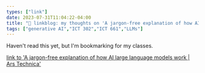 ```yaml
---
types: ["link"]
date: 2023-07-31T11:04:22-04:00
title: "🔗 linkblog: my thoughts on 'A jargon-free explanation of how AI large language models work | Ars Technica'"
tags: ["generative AI","ICT 302","ICT 661","LLMs"]
---
```

Haven't read this yet, but I'm bookmarking for my classes.  
 

[link to 'A jargon-free explanation of how AI large language models work | Ars Technica'](https://arstechnica.com/science/2023/07/a-jargon-free-explanation-of-how-ai-large-language-models-work/)
